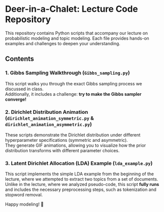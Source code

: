 # Deer-in-a-Chalet: Lecture Code Repository

This repository contains Python scripts that accompany our lecture on probabilistic modeling and topic modeling. Each file provides hands-on examples and challenges to deepen your understanding.

## Contents

### 1. **Gibbs Sampling Walkthrough (`Gibbs_sampling.py`)**
This script walks you through the exact Gibbs sampling process we discussed in class.  
Additionally, it includes a challenge: **try to make the Gibbs sampler converge!**

### 2. **Dirichlet Distribution Animation (`dirichlet_animation_symmetric.py` & `dirichlet_animation_asymmetric.py`)**
These scripts demonstrate the Dirichlet distribution under different hyperparameter specifications (symmetric and asymmetric).  
They generate GIF animations, allowing you to visualize how the prior distribution transforms with different parameter choices.

### 3. **Latent Dirichlet Allocation (LDA) Example (`lda_example.py`)**
This script implements the simple LDA example from the beginning of the lecture, where we attempted to extract two topics from a set of documents.  
Unlike in the lecture, where we analyzed pseudo-code, this script **fully runs** and includes the necessary preprocessing steps, such as tokenization and stopword removal.



Happy modeling! 🚀
